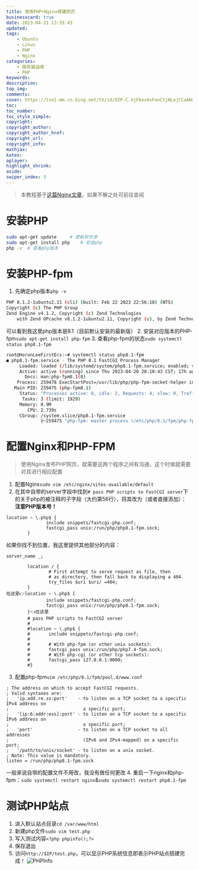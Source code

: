 ```yaml
---
title: 使用PHP+Nginx搭建网页
businesscard: true
date: 2023-04-21 13:35:43
updated:
tags:
    - Ubuntu
    - Linux
    - PHP
    - Nginx
categories:
    - 服务器运维
    - PHP
keywords:
description:
top_img:
comments:
cover: https://tse1-mm.cn.bing.net/th/id/OIP-C.XjFkev6xFnnCtjNLejCCaAHaHa?pid=ImgDet&rs=1
toc:
toc_number:
toc_style_simple:
copyright:
copyright_author:
copyright_author_href:
copyright_url:
copyright_info:
mathjax:
katex:
aplayer:
highlight_shrink:
aside:
swiper_index: 3
---
```

> 本教程基于[这篇Nginx文章](https://blog.horon.top/2023/04/20/ubuntu安装配置nginx及基础用法/)，如果不解之处可前往查阅
<!-- more -->
# 安装PHP
```bash
sudo apt-get update     # 更新软件源
sudo apt-get install php    # 安装php
php -v  # 查看php版本
```

# 安装PHP-fpm
1. 先确定php版本`php -v`
```bash
PHP 8.1.2-1ubuntu2.11 (cli) (built: Feb 22 2023 22:56:18) (NTS)
Copyright (c) The PHP Group
Zend Engine v4.1.2, Copyright (c) Zend Technologies
    with Zend OPcache v8.1.2-1ubuntu2.11, Copyright (c), by Zend Technologies
```
可以看到我这里php版本是8.1（目前默认安装的最新版）
2. 安装对应版本的PHP-fpm`sudo apt-get install php-fpm`
3. 查看php-fpm的状态`sudo systemctl status php8.1-fpm`
```bash
root@HoronLeeFirstEcs:~# systemctl status php8.1-fpm
● php8.1-fpm.service - The PHP 8.1 FastCGI Process Manager
     Loaded: loaded (/lib/systemd/system/php8.1-fpm.service; enabled; vendor preset: enabled)
     Active: active (running) since Thu 2023-04-20 20:10:43 CST; 17h ago
       Docs: man:php-fpm8.1(8)
    Process: 259478 ExecStartPost=/usr/lib/php/php-fpm-socket-helper install /run/php/php-fpm.sock /etc/php/8.1/fpm/pool.d/www.conf 81 (code=exited, status=0/SUCCESS)
   Main PID: 259475 (php-fpm8.1)
     Status: "Processes active: 0, idle: 2, Requests: 4, slow: 0, Traffic: 0req/sec"
      Tasks: 3 (limit: 1929)
     Memory: 8.9M
        CPU: 2.739s
     CGroup: /system.slice/php8.1-fpm.service
             ├─259475 "php-fpm: master process (/etc/php/8.1/fpm/php-fpm.conf)
```

# 配置Nginx和PHP-FPM
> 使用Nginx发布PHP网页，就需要这两个程序之间有沟通，这个时候就需要对其进行相应配置

1. 配置Nginx`sudo vim /etc/nginx/sites-available/default`
2. 在其中自带的server字段中找到`# pass PHP scripts to FastCGI server`下的关于php的被注释的子字段（大约第56行），将其改为（或者直接添加）：
**注意PHP版本号！**
```vim
location ~ \.php$ {
               include snippets/fastcgi-php.conf;
               fastcgi_pass unix:/run/php/php8.1-fpm.sock;
        }
```
如果你找不到位置，我这里提供其他部分的内容：
```vim
server_name _;

        location / {
                # First attempt to serve request as file, then
                # as directory, then fall back to displaying a 404.
                try_files $uri $uri/ =404;
        }
在这里👉location ~ \.php$ {
               include snippets/fastcgi-php.conf;
               fastcgi_pass unix:/run/php/php8.1-fpm.sock;
        }👈在这里
        # pass PHP scripts to FastCGI server
        #
        #location ~ \.php$ {
        #       include snippets/fastcgi-php.conf;
        #
        #       # With php-fpm (or other unix sockets):
        #       fastcgi_pass unix:/run/php/php7.4-fpm.sock;
        #       # With php-cgi (or other tcp sockets):
        #       fastcgi_pass 127.0.0.1:9000;
        #}
```
3. 配置php-fpm`vim /etc/php/8.1/fpm/pool.d/www.conf`
```vim
; The address on which to accept FastCGI requests.
; Valid syntaxes are:
;   'ip.add.re.ss:port'    - to listen on a TCP socket to a specific IPv4 address on
;                            a specific port;
;   '[ip:6:addr:ess]:port' - to listen on a TCP socket to a specific IPv6 address on
;                            a specific port;
;   'port'                 - to listen on a TCP socket to all addresses
;                            (IPv6 and IPv4-mapped) on a specific port;
;   '/path/to/unix/socket' - to listen on a unix socket.
; Note: This value is mandatory.
listen = /run/php/php8.1-fpm.sock
```
一般来说自带的配置文件不用改，我没有做任何更改
4. 重启一下nginx和php-fpm：`sudo systemctl restart nginx`&`sudo systemctl restart php8.1-fpm`

# 测试PHP站点

1. 进入默认站点目录`cd /var/www/html`
2. 新建php文件`sudo vim test.php`
3. 写入测试内容`<?php phpinfo();?>`
4. 保存退出
5. 访问`http://$IP/test.php`，可以显示PHP系统信息即表示PHP站点搭建完成！
![PHPInfo](https://bu.dusays.com/2023/04/21/64422e76b49d1.png)